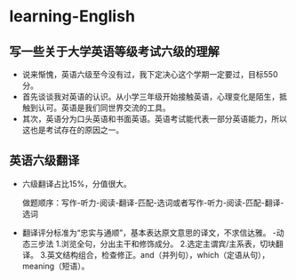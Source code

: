 # learning-English
## 写一些关于大学英语等级考试六级的理解 
- 说来惭愧，英语六级至今没有过，我下定决心这个学期一定要过，目标550分。
- 首先谈谈我对英语的认识。从小学三年级开始接触英语，心理变化是陌生，抵触到认可。英语是我们同世界交流的工具。
- 其次，英语分为口头英语和书面英语。英语考试能代表一部分英语能力，所以这也是考试存在的原因之一。

## 英语六级翻译
- 六级翻译占比15%，分值很大。

  做题顺序：写作-听力-阅读-翻译-匹配-选词或者写作-听力-阅读-匹配-翻译-选词
- 翻译评分标准为“忠实与通顺”，基本表达原文意思的译文，不求信达雅。 
-动态三步法
 1.浏览全句，分出主干和修饰成分。
 2.选定主谓宾/主系表，切块翻译。
 3.英文结构组合，检查修正。and（并列句），which（定语从句），meaning（短语）。
